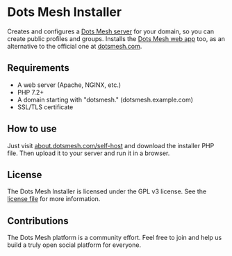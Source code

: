 # Dots Mesh Installer

Creates and configures a [Dots Mesh server](https://github.com/dotsmesh/dotsmesh-server-app/) for your domain, so you can create public profiles and groups. Installs the [Dots Mesh web app](https://github.com/dotsmesh/dotsmesh-web-app/) too, as an alternative to the official one at [dotsmesh.com](https://dotsmesh.com/).

## Requirements
- A web server (Apache, NGINX, etc.)
- PHP 7.2+
- A domain starting with "dotsmesh." (dotsmesh.example.com)
- SSL/TLS certificate

## How to use

Just visit [about.dotsmesh.com/self-host](https://about.dotsmesh.com/self-host/) and download the installer PHP file. Then upload it to your server and run it in a browser.

## License

The Dots Mesh Installer is licensed under the GPL v3 license. See the [license file](https://github.com/dotsmesh/dotsmesh-installer/blob/master/LICENSE) for more information.

## Contributions

The Dots Mesh platform is a community effort. Feel free to join and help us build a truly open social platform for everyone.
